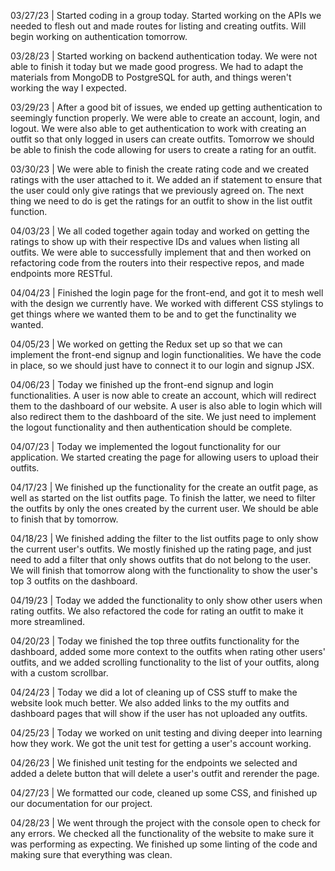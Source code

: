 03/27/23 | Started coding in a group today. Started working on the APIs we needed to flesh out and made routes for listing and creating outfits. Will begin working on authentication tomorrow.


03/28/23 | Started working on backend authentication today. We were not able to finish it today but we made good progress. We had to adapt the materials from MongoDB to PostgreSQL for auth, and things weren't working the way I expected.


03/29/23 | After a good bit of issues, we ended up getting authentication to seemingly function properly. We were able to create an account, login, and logout. We were also able to get authentication to work with creating an outfit so that only logged in users can create outfits. Tomorrow we should be able to finish the code allowing for users to create a rating for an outfit.


03/30/23 | We were able to finish the create rating code and we created ratings with the user attached to it. We added an if statement to ensure that the user could only give ratings that we previously agreed on. The next thing we need to do is get the ratings for an outfit to show in the list outfit function.


04/03/23 | We all coded together again today and worked on getting the ratings to show up with their respective IDs and values when listing all outfits. We were able to successfully implement that and then worked on refactoring code from the routers into their respective repos, and made endpoints more RESTful.


04/04/23 | Finished the login page for the front-end, and got it to mesh well with the design we currently have. We worked with different CSS stylings to get things where we wanted them to be and to get the functinality we wanted.


04/05/23 | We worked on getting the Redux set up so that we can implement the front-end signup and login functionalities. We have the code in place, so we should just have to connect it to our login and signup JSX.


04/06/23 | Today we finished up the front-end signup and login functionalities. A user is now able to create an account, which will redirect them to the dashboard of our website. A user is also able to login which will also redirect them to the dashboard of the site. We just need to implement the logout functionality and then authentication should be complete.


04/07/23 | Today we implemented the logout functionality for our application. We started creating the page for allowing users to upload their outfits.


04/17/23 | We finished up the functionality for the create an outfit page, as well as started on the list outfits page. To finish the latter, we need to filter the outfits by only the ones created by the current user. We should be able to finish that by tomorrow.


04/18/23 | We finished adding the filter to the list outfits page to only show the current user's outfits. We mostly finished up the rating page, and just need to add a filter that only shows outfits that do not belong to the user. We will finish that tomorrow along with the functionality to show the user's top 3 outfits on the dashboard.


04/19/23 | Today we added the functionality to only show other users when rating outfits. We also refactored the code for rating an outfit to make it more streamlined.


04/20/23 | Today we finished the top three outfits functionality for the dashboard, added some more context to the outfits when rating other users' outfits, and we added scrolling functionality to the list of your outfits, along with a custom scrollbar.


04/24/23 | Today we did a lot of cleaning up of CSS stuff to make the website look much better. We also added links to the my outfits and dashboard pages that will show if the user has not uploaded any outfits.


04/25/23 | Today we worked on unit testing and diving deeper into learning how they work. We got the unit test for getting a user's account working.


04/26/23 | We finished unit testing for the endpoints we selected and added a delete button that will delete a user's outfit and rerender the page.


04/27/23 | We formatted our code, cleaned up some CSS, and finished up our documentation for our project.


04/28/23 | We went through the project with the console open to check for any errors. We checked all the functionality of the website to make sure it was performing as expecting. We finished up some linting of the code and making sure that everything was clean.
